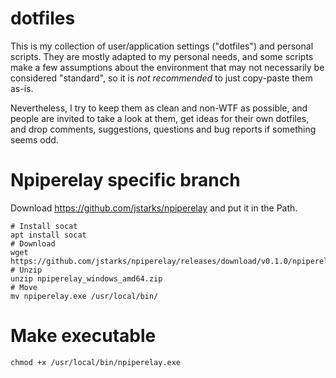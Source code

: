 # dotfiles

This is my collection of user/application settings ("dotfiles") and personal scripts. 
They are mostly adapted to my personal needs, and some scripts make a few assumptions about the environment that may not necessarily be considered "standard", so it is *not recommended* to just copy-paste them as-is.

Nevertheless, I try to keep them as clean and non-WTF as possible, and people are invited to take a look at them, get ideas for their own dotfiles, and drop comments, suggestions, questions and bug reports if something seems odd.

# Npiperelay specific branch
Download https://github.com/jstarks/npiperelay and put it in the Path.
```
# Install socat
apt install socat
# Download
wget https://github.com/jstarks/npiperelay/releases/download/v0.1.0/npiperelay_windows_amd64.zip
# Unzip
unzip npiperelay_windows_amd64.zip
# Move
mv npiperelay.exe /usr/local/bin/
```
# Make executable
```
chmod +x /usr/local/bin/npiperelay.exe
```
